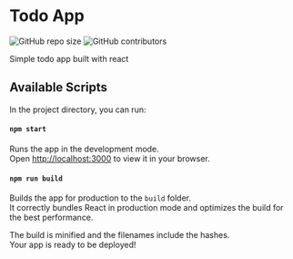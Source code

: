 # Todo App

![GitHub repo size](https://img.shields.io/github/repo-size/OptimusJc/todo) ![GitHub contributors](https://img.shields.io/github/contributors/OptimusJc/todo)

Simple todo app built with react

## Available Scripts

In the project directory, you can run:

#### `npm start`

Runs the app in the development mode.\
Open [http://localhost:3000](http://localhost:3000) to view it in your browser.

#### `npm run build`

Builds the app for production to the `build` folder.\
It correctly bundles React in production mode and optimizes the build for the best performance.

The build is minified and the filenames include the hashes.\
Your app is ready to be deployed!


